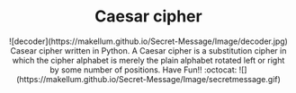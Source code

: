 <div style="text-align:center;">
<h1>Caesar cipher</h1>
![decoder](https://makellum.github.io/Secret-Message/Image/decoder.jpg)
Casear cipher written in Python.
A Caesar cipher is a substitution cipher in 
which the cipher alphabet is merely the plain alphabet rotated 
left or right by some number of positions.
Have Fun!! :octocat:
![](https://makellum.github.io/Secret-Message/Image/secretmessage.gif)
</div>
